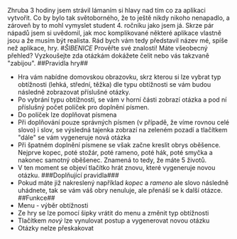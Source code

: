 Zhruba 3 hodiny jsem strávil lámaním si hlavy nad tím co za aplikaci vytvořit. Co by bylo tak světoborného, že to ještě nikdy nikoho nenapadlo, a zároveň by to mohl vymyslet student 4. ročníku jako jsem já. Skrze pár nápadů jsem si uvědomil, jak moc komplikované některé aplikace vlastně jsou a že musím být realista. Rád bych vám tedy představil název mé, spíše než aplikace, hry.
#_ŠIBENICE_
Prověřte své znalosti! Máte všeobecný přehled? Vyzkoušejte zda otázkám dokážete čelit nebo vás takzvaně "zabijou".
##Pravidla hry##
- Hra vám nabídne domovskou obrazovku, skrz kterou si lze vybrat typ obtížnosti (lehká, střední, těžka) dle typu obtížnosti se vám budou následně zobrazovat příslušné otázky.
- Po vybrání typu obtížnosti, se vám v horní části zobrazí otázka a pod ní příslušný počet políček pro doplnění písmen.
- Do políček lze doplňovat písmena
- Při doplňování pouze správných písmen (v případě, že víme rovnou celé slovo) i slov, se výsledná tajenka zobrazí na zeleném pozadí a tlačítkem "dále" se vám vygeneruje nová otázka
- Při špatném doplnění písmene se však začne kreslit obrys oběšence. Nejprve kopec, poté stožár, poté rameno, poté hák, poté smyčka a nakonec samotný oběšenec. Znamená to tedy, že máte 5 životů.
- V ten moment se objeví tlačítko hrát znovu, které vygeneruje novou otázku.
###Doplňující pravidla###
- Pokud máte již nakreslený například _kopec_ a _rameno_ ale slovo následně uhádnete, tak se vám váš obry nenuluje, ale přenáší se k další otázce.
##Funkce##
- Menu - výběr obtížnosti
- Ze hry se lze pomocí šipky vrátit do menu a změnit typ obtížnosti
- Tlačítkem _nový_ lze vynulovat postup a vygenerovat novou otázku
- Otázky nelze přeskakovat
